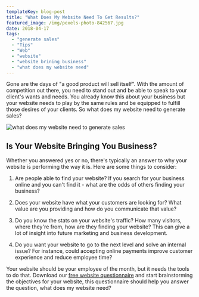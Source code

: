 ```yaml
---
templateKey: blog-post
title: "What Does My Website Need To Get Results?"
featured_image: /img/pexels-photo-842567.jpg
date: 2018-04-17
tags:
  - "generate sales"
  - "Tips"
  - "Web"
  - "website"
  - "website brining business"
  - "what does my website need"
---
```


Gone are the days of "a good product will sell itself". With the amount of competition out there, you need to stand out and be able to speak to your client's wants and needs. You already know this about your business but your website needs to play by the same rules and be equipped to fulfill those desires of your clients. So what does my website need to generate sales?

![what does my website need to generate sales](/img/pexels-photo-842567.jpg)

## **Is Your Website Bringing You Business?**

Whether you answered yes or no, there's typically an answer to why your website is performing the way it is. Here are some things to consider:

1.  Are people able to find your website? If you search for your business online and you can't find it - what are the odds of others finding your business?

2.  Does your website have what your customers are looking for? What value are you providing and how do you communicate that value?

3.  Do you know the stats on your website's traffic? How many visitors, where they're from, how are they finding your website? This can give a lot of insight into future marketing and business development.

4.  Do you want your website to go to the next level and solve an internal issue? For instance, could accepting online payments improve customer experience and reduce employee time?
&nbsp;

Your website should be your employee of the month, but it needs the tools to do that. Download our [free website questionnaire](https://crushyour2018goals.graphicintuitions.com/) and start brainstorming the objectives for your website, this questionnaire should help you answer the question, what does my website need?